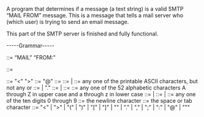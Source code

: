 A program that determines if a message (a text string) is a valid SMTP “MAIL FROM” message. This is a message that tells a mail server who (which user) is trying to send an email
message. 

This part of the SMTP server is finished and fully functional. 


-----Grammar-----


<mail-from-cmd> ::= “MAIL” <SP> “FROM:” <reverse-path> <CRLF>
  
<reverse-path> ::= <path>
  
<path> ::= "<" <mailbox> ">"
<mailbox> ::= <local-part> "@" <domain>
<local-part> ::= <string>
<string> ::= <char> | <char> <string>
<char> ::= any one of the printable ASCII characters, but not any
<special> or <SP>
<domain> ::= <element> | <element> "." <domain>
<element> ::= <letter> | <name>
<name> ::= <letter> <let-dig-str>
<letter> ::= any one of the 52 alphabetic characters A through Z
in upper case and a through z in lower case
<let-dig-str> ::= <let-dig> | <let-dig> <let-dig-str>
<let-dig> ::= <letter> | <digit>
<digit> ::= any one of the ten digits 0 through 9
<CRLF> ::= the newline character
<SP> ::= the space or tab character
<special> ::= "<" | ">" | "(" | ")" | "[" | "]" | "\" | "."
| "," | ";" | ":" | "@" | """  
